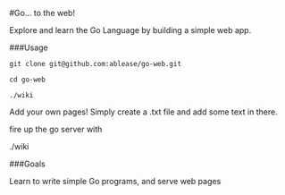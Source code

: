 #Go... to the web!

Explore and learn the Go Language by building a simple web app. 

###Usage

```
git clone git@github.com:ablease/go-web.git

cd go-web

./wiki

```

Add your own pages! Simply create a .txt file and add some text in there.

fire up the go server with

./wiki  

###Goals

Learn to write simple Go programs, and serve web pages

